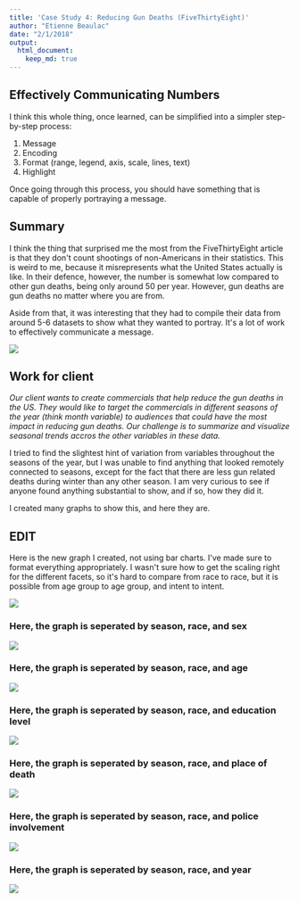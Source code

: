 ```yaml
---
title: 'Case Study 4: Reducing Gun Deaths (FiveThirtyEight)'
author: "Etienne Beaulac"
date: "2/1/2018"
output: 
  html_document:
    keep_md: true
---
```


## Effectively Communicating Numbers
I think this whole thing, once learned, can be simplified into a simpler step-by-step process:

1. Message
2. Encoding
3. Format (range, legend, axis, scale, lines, text)
4. Highlight

Once going through this process, you should have something that is capable of properly portraying a message.

## Summary
I think the thing that surprised me the most from the FiveThirtyEight article is that they don't count shootings of non-Americans in their statistics. This is weird to me, because it misrepresents what the United States actually is like. In their defence, however, the number is somewhat low compared to other gun deaths, being only around 50 per year. However, gun deaths are gun deaths no matter where you are from. 

Aside from that, it was interesting that they had to compile their data from around 5-6 datasets to show what they wanted to portray. It's a lot of work to effectively communicate a message.

![](guns_copy.png)

## Work for client
_Our client wants to create commercials that help reduce the gun deaths in the US. They would like to target the commercials in different seasons of the year (think month variable) to audiences that could have the most impact in reducing gun deaths. Our challenge is to summarize and visualize seasonal trends accros the other variables in these data._

I tried to find the slightest hint of variation from variables throughout the seasons of the year, but I was unable to find anything that looked remotely connected to seasons, except for the fact that there are less gun related deaths during winter than any other season. I am very curious to see if anyone found anything substantial to show, and if so, how they did it.

I created many graphs to show this, and here they are.

## EDIT
Here is the new graph I created, not using bar charts. I've made sure to format everything appropriately. I wasn't sure how to get the scaling right for the different facets, so it's hard to compare from race to race, but it is possible from age group to age group, and intent to intent.

![](guns_good.png)

### Here, the graph is seperated by season, race, and sex
![](guns_seasons_sex.png)

### Here, the graph is seperated by season, race, and age
![](guns_seasons_age.png)

### Here, the graph is seperated by season, race, and education level
![](guns_seasons_education.png)

### Here, the graph is seperated by season, race, and place of death
![](guns_seasons_place.png)

### Here, the graph is seperated by season, race, and police involvement
![](guns_seasons_police.png)

### Here, the graph is seperated by season, race, and year
![](guns_seasons_year.png)
